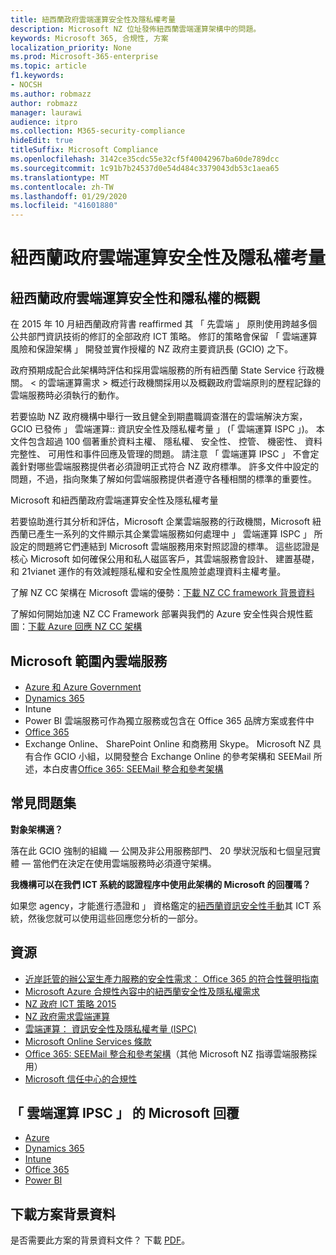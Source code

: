 ```yaml
---
title: 紐西蘭政府雲端運算安全性及隱私權考量
description: Microsoft NZ 位址發佈紐西蘭雲端運算架構中的問題。
keywords: Microsoft 365, 合規性, 方案
localization_priority: None
ms.prod: Microsoft-365-enterprise
ms.topic: article
f1.keywords:
- NOCSH
ms.author: robmazz
author: robmazz
manager: laurawi
audience: itpro
ms.collection: M365-security-compliance
hideEdit: true
titleSuffix: Microsoft Compliance
ms.openlocfilehash: 3142ce35cdc55e32cf5f40042967ba60de789dcc
ms.sourcegitcommit: 1c91b7b24537d0e54d484c3379043db53c1aea65
ms.translationtype: MT
ms.contentlocale: zh-TW
ms.lasthandoff: 01/29/2020
ms.locfileid: "41601880"
---
```

# <a name="new-zealand-government-cloud-computing-security-and-privacy-considerations"></a>紐西蘭政府雲端運算安全性及隱私權考量

## <a name="new-zealand-government-cloud-computing-security-and-privacy-overview"></a>紐西蘭政府雲端運算安全性和隱私權的概觀

在 2015 年 10 月紐西蘭政府背書 reaffirmed 其 「 先雲端 」 原則使用跨越多個公共部門資訊技術的修訂的全部政府 ICT 策略。 修訂的策略會保留 「 雲端運算風險和保證架構 」 開發並實作授權的 NZ 政府主要資訊長 (GCIO) 之下。

政府預期成配合此架構時評估和採用雲端服務的所有紐西蘭 State Service 行政機關。 < 的雲端運算需求 > 概述行政機關採用以及概觀政府雲端原則的歷程記錄的雲端服務時必須執行的動作。

若要協助 NZ 政府機構中舉行一致且健全到期盡職調查潛在的雲端解決方案，GCIO 已發佈 」 雲端運算:: 資訊安全性及隱私權考量 」 (「 雲端運算 ISPC 」)。 本文件包含超過 100 個著重於資料主權、 隱私權、 安全性、 控管、 機密性、 資料完整性、 可用性和事件回應及管理的問題。 請注意 「 雲端運算 IPSC 」 不會定義針對哪些雲端服務提供者必須證明正式符合 NZ 政府標準。 許多文件中設定的問題，不過，指向聚集了解如何雲端服務提供者遵守各種相關的標準的重要性。

Microsoft 和紐西蘭政府雲端運算安全性及隱私權考量

若要協助進行其分析和評估，Microsoft 企業雲端服務的行政機關，Microsoft 紐西蘭已產生一系列的文件顯示其企業雲端服務如何處理中 」 雲端運算 ISPC 」 所設定的問題將它們連結到 Microsoft 雲端服務用來對照認證的標準。 這些認證是核心 Microsoft 如何確保公用和私人磁區客戶，其雲端服務會設計、 建置基礎，和 21vianet 運作的有效減輕隱私權和安全性風險並處理資料主權考量。

了解 NZ CC 架構在 Microsoft 雲端的優勢：[下載 NZ CC framework 背景資料](https://aka.ms/nzcc-framework-backgrounder)

了解如何開始加速 NZ CC Framework 部署與我們的 Azure 安全性與合規性藍圖：[下載 Azure 回應 NZ CC 架構](https://gallery.technet.microsoft.com/Response-to-GCIO-Cloud-e117bbb9)

## <a name="microsoft-in-scope-cloud-services"></a>Microsoft 範圍內雲端服務

- [Azure 和 Azure Government](https://aka.ms/AzureCompliance)
- [Dynamics 365](https://aka.ms/d365-compliance-list)
- Intune
- Power BI 雲端服務可作為獨立服務或包含在 Office 365 品牌方案或套件中
- [Office 365](https://go.microsoft.com/fwlink/p/?LinkID=2077751)
- Exchange Online、 SharePoint Online 和商務用 Skype。 Microsoft NZ 具有合作 GCIO 小組，以開發整合 Exchange Online 的參考架構和 SEEMail 所述，本白皮書[Office 365: SEEMail 整合和參考架構](https://download.microsoft.com/download/8/5/9/859CDCEE-D293-47D8-9B6A-670B108B48E1/Microsoft_Office_365_white_paper_EN_US.pdf)

## <a name="frequently-asked-questions"></a>常見問題集

**對象架構適？**

落在此 GCIO 強制的組織 — 公開及非公用服務部門、 20 學狀況版和七個皇冠實體 — 當他們在決定在使用雲端服務時必須遵守架構。

**我機構可以在我們 ICT 系統的認證程序中使用此架構的 Microsoft 的回覆嗎？**

如果您 agency，才能進行憑證和 」 資格鑑定的[紐西蘭資訊安全性手動](https://go.microsoft.com/fwlink/p/?linkid=2099496)其 ICT 系統，然後您就可以使用這些回應您分析的一部分。

## <a name="resources"></a>資源

- [近岸託管的辦公室生產力服務的安全性需求： Office 365 的符合性聲明指南](https://aka.ms/o365-gcio-conformance-guidance)
- [Microsoft Azure 合規性內容中的紐西蘭安全性及隱私權需求](https://aka.ms/azurecompliancenewzealand)
- [NZ 政府 ICT 策略 2015](https://www.ict.govt.nz/strategy-and-action-plan/strategy/)
- [NZ 政府需求雲端運算](https://aka.ms/NZ-Cloud-Requirements)
- [雲端運算： 資訊安全性及隱私權考量 (ISPC)](https://www.digital.govt.nz/standards-and-guidance/technology-and-architecture/cloud-services/)
- [Microsoft Online Services 條款](https://aka.ms/Online-Services-Terms)
- [Office 365: SEEMail 整合和參考架構](https://download.microsoft.com/download/8/5/9/859CDCEE-D293-47D8-9B6A-670B108B48E1/Microsoft_Office_365_white_paper_EN_US.pdf)（其他 Microsoft NZ 指導雲端服務採用）
- [Microsoft 信任中心的合規性](https://www.microsoft.com/trust-center/compliance/compliance-overview)

## <a name="microsoft-responses-to-cloud-computing-ipsc"></a>「 雲端運算 IPSC 」 的 Microsoft 回覆

- [Azure](https://aka.ms/Azure-NZ-response)
- [Dynamics 365](https://aka.ms/d365-nz-response)
- [Intune](https://aka.ms/Intune-NZ-response)
- [Office 365](https://aka.ms/O365-NZ-Response)
- [Power BI](https://download.microsoft.com/download/5/1/7/51726B9B-2E76-49C4-9D4F-A36BF025CB93/Response-to-GCIO-105-questions-Power-BI.pdf)

## <a name="download-the-offering-backgrounder"></a>下載方案背景資料

是否需要此方案的背景資料文件？ 下載 [PDF](https://download.microsoft.com/download/6/6/4/664E4B6F-15C6-421E-8F74-3FA468587A47/NZ_CC_Compliance_Backgrounder.pdf)。

